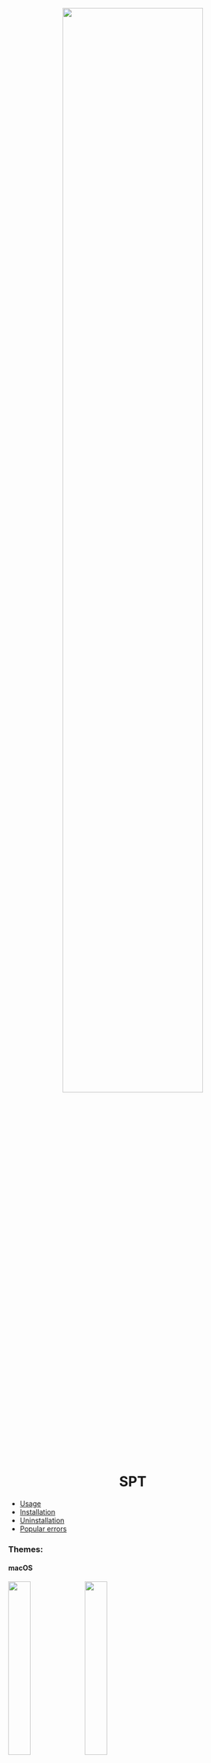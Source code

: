 <p align="center">
  <img src="READMEimages/banner.png" width="75%">
</p>

<h1 align="center">
  SPT
</h1>

* [Usage](#usage)
* [Installation](#installation)
* [Uninstallation](#uninstallation)
* [Popular errors](#popular-errors)


### Themes:
#### macOS
<img src="READMEimages/menu1-macos.png" width="30%">
<img src="READMEimages/menu2-macos.png" width="30%">

#### Windows 11
<img src="READMEimages/menu1-win11.png" width="30%">
<img src="READMEimages/menu2-win11.png" width="30%">

#### Windows 10
<img src="READMEimages/menu1-win10.png" width="30%">
<img src="READMEimages/menu2-win10.png" width="30%">

#### Kali Linux
<img src="READMEimages/menu1-linux.png" width="30%">
<img src="READMEimages/menu2-linux.png" width="30%">

### Parsing:
<img src="READMEimages/parser1.png" width="30%">
<img src="READMEimages/parser2.png" width="30%">
<img src="READMEimages/parser3.png" width="30%">
<img src="READMEimages/parser4.png" width="30%">

### Auto-created directories:
<img src="READMEimages/dirs.png" width="60%">


## Usage
SPT (Screenshots Parse Tool) exploits the "vulnerability" in the app, called "Lightshot" which is made for taking screenshots. This app is pretty popular and that's why it has over 4 billion stranger's screenshots saved.
This "vulnerability" can show this screenshots, so SPT generates unique links to this screenshots, parses them and after saves them to the auto-created directory on your Desktop. You can see how it looks [here](#directories). 

#### Important! 
**"Lightshot" developers added the function of accessing to other user's screenshots on their website themselves, so SPT doesn't exploit any prohibited vulnerabilities.**


## Installation
### macOS/Linux
#### Manual installation
1. Download [install.sh](https://github.com/codelao/Screenshots-Parse-Tool/releases) script from the latest release.
2. Open terminal in the directory with downloaded script and run the following command:
```
bash install.sh
```
3. Finally, now you can always run SPT using this command:
```
spt
```

#### Easy installation
*This method requires 'wget' to be installed in your system first.*
1. Run the following command:
```
wget https://github.com/codelao/Screenshots-Parse-Tool/raw/main/install.sh && bash install.sh
```
2. Finally, now you can always run SPT using this command:
```
spt
```

### Windows 10, 11
#### Manual installation
1. Download [install.bat](https://github.com/codelao/Screenshots-Parse-Tool/releases) script from the latest release.
2. Open cmd in the directory with downloaded script and run the following command:
```
install
```
3. Finally, now you can always run SPT using this command:
```
spt
```
*Note:* you might face popular Windows error while running the program for the first time. You can easily fix it using the command listed [here](#installation-errors).

#### Easy installation
*This method requires 'wget' to be installed in your system first.*
1. Run the following command:
```
wget https://github.com/codelao/Screenshots-Parse-Tool/raw/main/install.bat && install
```
2. Finally, now you can always run SPT using this command:
```
spt
```
*Note:* you might face popular Windows error while running the program for the first time. You can easily fix it using the command listed [here](#installation-errors).


## Uninstallation
As installation scripts automatically delete all unnecessary files, you can uninstall SPT only using this command:
```
pip3 uninstall Screenshots-Parse-Tool
```


## Popular errors
### Installation errors:
- '*WARNING: The script spt.exe is installed in '\your\path\here' which is not on PATH.*
*Consider adding this directory to PATH or, if you prefer to suppress this warning, use --no-warn-script-location.*'

**This error usually occurs on Windows.**
**You can fix it using this command:**
```
setx PATH "%PATH%;\your\path\here"
```
**Replace '*\your\path\here*' with the real path, which is specified in the error message.**

### Program errors:
- '*Check your internet connection or try again.*'
- Program crashes after clicking on ***Launch*** button

**This errors may occure not only because you don't have internet connection, but also because your internet is too slow.**

- Conflict between **PyQt5** and **PyQt6**

**If program doesn't work because you have PyQt5 installed in your system, you should fully uninstall it before running the program next time.**

### System errors:
- Nothing happens or an error occurs after running SPT

**In this case you should try reinstalling SPT. Please, make sure that you don't get any installation errors.**
**If you still can't fix this error, please report a bug [here](https://github.com/codelao/Screenshots-Parse-Tool/issues).**

- Program crashes during parsing process

**This error may occure because your internet connection is too slow.**

#### Important!
**Connecting your computer to the mobile internet can also cause problems with the program.**
